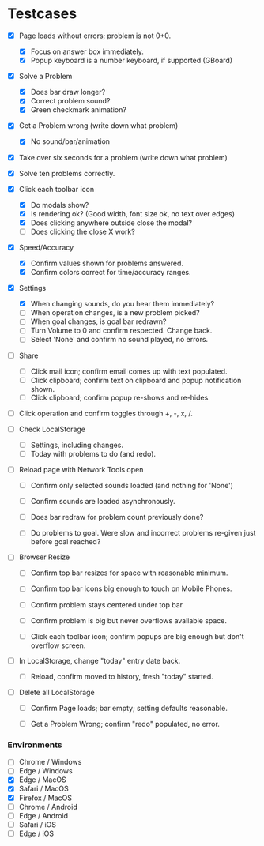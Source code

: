 # Testcases

- [x] Page loads without errors; problem is not 0+0.
  - [x] Focus on answer box immediately.
  - [x] Popup keyboard is a number keyboard, if supported (GBoard)
- [x] Solve a Problem
  - [x] Does bar draw longer?
  - [x] Correct problem sound?
  - [x] Green checkmark animation?
- [x] Get a Problem wrong (write down what problem)
  - [x] No sound/bar/animation
- [x] Take over six seconds for a problem (write down what problem)
- [x] Solve ten problems correctly.
- [x] Click each toolbar icon
  - [x] Do modals show?
  - [x] Is rendering ok? (Good width, font size ok, no text over edges)
  - [x] Does clicking anywhere outside close the modal?
  - [ ] Does clicking the close X work?
- [x] Speed/Accuracy
  - [x] Confirm values shown for problems answered.
  - [x] Confirm colors correct for time/accuracy ranges.
- [x] Settings
  - [x] When changing sounds, do you hear them immediately?
  - [ ] When operation changes, is a new problem picked?
  - [ ] When goal changes, is goal bar redrawn?
  - [ ] Turn Volume to 0 and confirm respected. Change back.
  - [ ] Select 'None' and confirm no sound played, no errors.
- [ ] Share
  - [ ] Click mail icon; confirm email comes up with text populated.
  - [ ] Click clipboard; confirm text on clipboard and popup notification shown.
  - [ ] Click clipboard; confirm popup re-shows and re-hides.
- [ ] Click operation and confirm toggles through +, -, x, /.
- [ ] Check LocalStorage
  - [ ] Settings, including changes.
  - [ ] Today with problems to do (and redo).
- [ ] Reload page with Network Tools open
  - [ ] Confirm only selected sounds loaded (and nothing for 'None')
  - [ ] Confirm sounds are loaded asynchronously.
  - [ ] Does bar redraw for problem count previously done?
  - [ ] Do problems to goal. Were slow and incorrect problems re-given just before goal reached?



- [ ] Browser Resize
  - [ ] Confirm top bar resizes for space with reasonable minimum.
  - [ ] Confirm top bar icons big enough to touch on Mobile Phones.
  - [ ] Confirm problem stays centered under top bar
  - [ ] Confirm problem is big but never overflows available space.
  - [ ] Click each toolbar icon; confirm popups are big enough but don't overflow screen.



- [ ] In LocalStorage, change "today" entry date back.
  - [ ] Reload, confirm moved to history, fresh "today" started.

- [ ] Delete all LocalStorage

  - [ ] Confirm Page loads; bar empty; setting defaults reasonable.

  - [ ] Get a Problem Wrong; confirm "redo" populated, no error.

    

### Environments

- [ ] Chrome / Windows
- [ ] Edge / Windows
- [X] Edge / MacOS
- [X] Safari / MacOS
- [X] Firefox / MacOS
- [ ] Chrome / Android
- [ ] Edge / Android
- [ ] Safari / iOS
- [ ] Edge / iOS